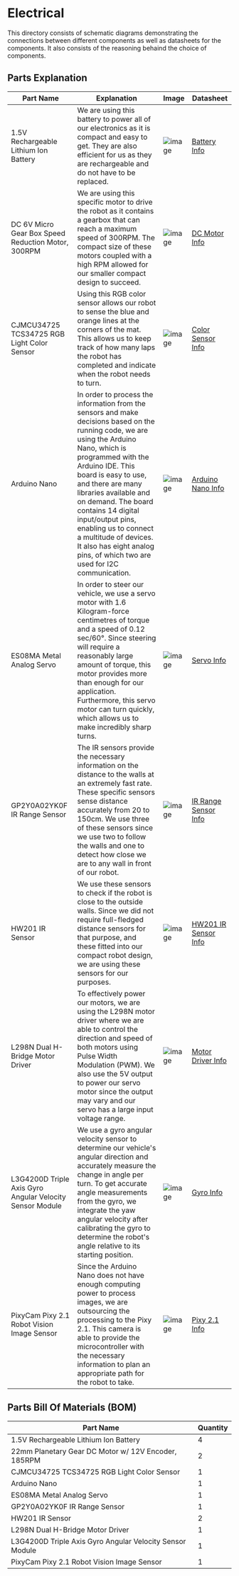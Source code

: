 Electrical
====

This directory consists of schematic diagrams demonstrating the connections between different components as well as datasheets for the components. It also consists of the reasoning behaind the choice of components.

## Parts Explanation

| Part Name | Explanation | Image | Datasheet |
| ----------- | ----------- | ----------- | ----------- |
| 1.5V Rechargeable Lithium Ion Battery | We are using this battery to power all of our electronics as it is compact and easy to get. They are also efficient for us as they are rechargeable and do not have to be replaced. | ![image](https://github.com/VedantGithub123/WRO-2023-FE/assets/139581102/0919130e-14e3-4f3f-b849-b53199521329) | [Battery Info](https://github.com/VedantGithub123/WRO-2023-FE/assets/139581102/3fdd861e-e929-4bd7-b8a7-6bc95675c747) |
| DC 6V Micro Gear Box Speed Reduction Motor, 300RPM | We are using this specific motor to drive the robot as it contains a gearbox that can reach a maximum speed of 300RPM. The compact size of these motors coupled with a high RPM allowed for our smaller compact design to succeed. | ![image](https://github.com/VedantGithub123/WRO-2023-FE/assets/139581102/96c5c912-6344-44ef-a4a4-8ac8d9f5ac15) | [DC Motor Info](https://github.com/VedantGithub123/WRO-2023-FE/assets/139581102/1d758aaa-bec6-41d7-8299-02d6930ba4b8) |
| CJMCU34725 TCS34725 RGB Light Color Sensor | Using this RGB color sensor allows our robot to sense the blue and orange lines at the corners of the mat. This allows us to keep track of how many laps the robot has completed and indicate when the robot needs to turn. | ![image](https://github.com/VedantGithub123/WRO-2023-FE/assets/112735969/11de23ca-59b6-454f-bb24-97d71231661f) | [Color Sensor Info](https://www.waveshare.com/w/upload/b/bb/TCS34725_Color_Sensor_user_manual_en.pdf) |
| Arduino Nano | In order to process the information from the sensors and make decisions based on the running code, we are using the Arduino Nano, which is programmed with the Arduino IDE. This board is easy to use, and there are many libraries available and on demand. The board contains 14 digital input/output pins, enabling us to connect a multitude of devices. It also has eight analog pins, of which two are used for I2C communication. | ![image](https://github.com/VedantGithub123/WRO-2023-FE/assets/139581102/8b7d66f1-2f6f-426f-8819-cc5c2578c9bd)| [Arduino Nano Info](https://www.arduino.cc/en/uploads/Main/ArduinoNanoManual23.pdf) |
| ES08MA Metal Analog Servo | In order to steer our vehicle, we use a servo motor with 1.6 Kilogram-force centimetres of torque and a speed of 0.12 sec/60°. Since steering will require a reasonably large amount of torque, this motor provides more than enough for our application. Furthermore, this servo motor can turn quickly, which allows us to make incredibly sharp turns. | ![image](https://github.com/VedantGithub123/WRO-2023-FE/assets/112735969/c786181c-acbb-454b-9b61-efc980529729) | [Servo Info](https://m.media-amazon.com/images/I/61ZU3A84tYS._AC_SL1000_.jpg) |
| GP2Y0A02YK0F IR Range Sensor | The IR sensors provide the necessary information on the distance to the walls at an extremely fast rate. These specific sensors sense distance accurately from 20 to 150cm. We use three of these sensors since we use two to follow the walls and one to detect how close we are to any wall in front of our robot. | ![image](https://github.com/VedantGithub123/WRO-2023-FE/assets/112735969/b6f9fde8-1bf3-4b70-9356-bc7b88c42bec) | [IR Range Sensor Info](https://cdn.robotshop.com/media/d/dem/rb-dem-02/pdf/datasheet-gp2y0a02yk0f.pdf) |
| HW201 IR Sensor | We use these sensors to check if the robot is close to the outside walls. Since we did not require full-fledged distance sensors for that purpose, and these fitted into our compact robot design, we are using these sensors for our purposes. | ![image](https://github.com/VedantGithub123/WRO-2023-FE/assets/139581102/d9d72ff4-c947-445f-bc9c-464090f76cd6) | [HW201 IR Sensor Info](https://www.circuits-diy.com/hw201-infrared-ir-sensor-module/) |
| L298N Dual H-Bridge Motor Driver | To effectively power our motors, we are using the L298N motor driver where we are able to control the direction and speed of both motors using Pulse Width Modulation (PWM). We also use the 5V output to power our servo motor since the output may vary and our servo has a large input voltage range. | ![image](https://github.com/VedantGithub123/WRO-2023-FE/assets/112735969/bab43380-a87a-4e54-83f2-e24c08ec1acd) | [Motor Driver Info](http://www.handsontec.com/dataspecs/L298N%20Motor%20Driver.pdf) |
| L3G4200D Triple Axis Gyro Angular Velocity Sensor Module | We use a gyro angular velocity sensor to determine our vehicle's angular direction and accurately measure the change in angle per turn. To get accurate angle measurements from the gyro, we integrate the yaw angular velocity after calibrating the gyro to determine the robot's angle relative to its starting position.  | ![image](https://github.com/VedantGithub123/WRO-2023-FE/assets/112735969/1ede8942-381b-404f-8901-00fa2bd3f43b) | [Gyro Info](https://www.elecrow.com/download/L3G4200_AN3393.pdf) |
| PixyCam Pixy 2.1 Robot Vision Image Sensor | Since the Arduino Nano does not have enough computing power to process images, we are outsourcing the processing to the Pixy 2.1. This camera is able to provide the microcontroller with the necessary information to plan an appropriate path for the robot to take. | ![image](https://github.com/VedantGithub123/WRO-2023-FE/assets/112735969/d2c488d6-f942-47e1-92da-26b894877c1c) | [Pixy 2.1 Info](https://docs.pixycam.com/wiki/doku.php?id=wiki:v2:start) |

## Parts Bill Of Materials (BOM)
| Part Name | Quantity |
| ----------| -------- |
| 1.5V Rechargeable Lithium Ion Battery | 4 |
| 22mm Planetary Gear DC Motor w/ 12V Encoder, 185RPM | 2 |
| CJMCU34725 TCS34725 RGB Light Color Sensor | 1 |
| Arduino Nano | 1 |
| ES08MA Metal Analog Servo | 1 |
| GP2Y0A02YK0F IR Range Sensor | 1 |
| HW201 IR Sensor | 2 |
| L298N Dual H-Bridge Motor Driver | 1 |
| L3G4200D Triple Axis Gyro Angular Velocity Sensor Module | 1 |
| PixyCam Pixy 2.1 Robot Vision Image Sensor | 1 |